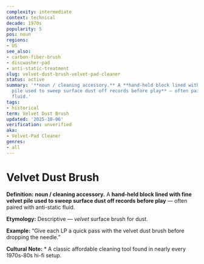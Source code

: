 ```yaml
---
complexity: intermediate
context: technical
decade: 1970s
popularity: 5
pos: noun
regions:
- US
see_also:
- carbon-fiber-brush
- discwasher-pad
- anti-static-treatment
slug: velvet-dust-brush-velvet-pad-cleaner
status: active
summary: '**noun / cleaning accessory.** A **hand-held block lined with fine velvet
  pile used to sweep surface dust off records before play** — often paired with anti-static
  fluid.'
tags:
- historical
term: Velvet Dust Brush
updated: '2025-10-06'
verification: unverified
aka:
- Velvet-Pad Cleaner
genres:
- all
---
```


# Velvet Dust Brush

**Definition:** **noun / cleaning accessory.** A **hand-held block lined with fine velvet pile used to sweep surface dust off records before play** — often paired with anti-static fluid.

**Etymology:** Descriptive — *velvet* surface brush for dust.

**Example:** “Give each LP a quick pass with the velvet dust brush before dropping the needle.”

**Cultural Note:** * A classic affordable cleaning tool found in nearly every 1970s-80s hi-fi setup.


